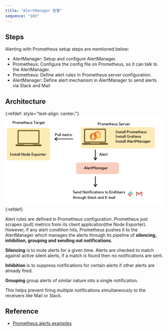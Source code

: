 ```yaml
---
title: "AlertManager 告警"
sequence: "103"
---
```


## Steps

Alerting with Prometheus setup steps are mentioned below:

- AlertManager: Setup and configure AlertManager.
- Prometheus: Configure the config file on Prometheus, so it can talk to the AlertManager.
- Prometheus: Define alert rules in Prometheus server configuration.
- AlertManager: Define alert mechanism in AlertManager to send alerts via Slack and Mail

## Architecture

{:refdef: style="text-align: center;"}
![](/assets/images/prometheus/basic-architecture-of-alert-manager-with-prometheus.png)
{:refdef}

Alert rules are defined in Prometheus configuration.
Prometheus just scrapes (pull) metrics from its client application(the Node Exporter).
However, if any alert condition hits, Prometheus pushes it to the AlertManager
which manages the alerts through its pipeline of **silencing, inhibition, grouping and sending out notifications.**

**Silencing** is to mute alerts for a given time.
Alerts are checked to match against active silent alerts, if a match is found then no notifications are sent.

**Inhibition** is to suppress notifications for certain alerts if other alerts are already fired.

**Grouping** group alerts of similar nature into a single notification.

This helps prevent firing multiple notifications simultaneously to the receivers like Mail or Slack.

## Reference

- [Prometheus alerts examples](https://alex.dzyoba.com/blog/prometheus-alerts/)

